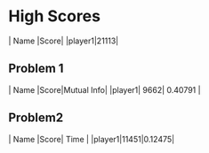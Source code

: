 # High Scores
|  Name |Score|
|player1|21113|

## Problem 1
|  Name |Score|Mutual Info|
|player1| 9662|  0.40791  |

## Problem2
|  Name |Score|  Time |
|player1|11451|0.12475|

